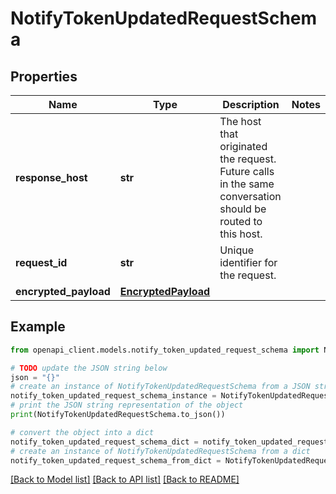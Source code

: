 # NotifyTokenUpdatedRequestSchema


## Properties

Name | Type | Description | Notes
------------ | ------------- | ------------- | -------------
**response_host** | **str** | The host that originated the request. Future calls in the same conversation should be routed to this host.  | 
**request_id** | **str** | Unique identifier for the request.  | 
**encrypted_payload** | [**EncryptedPayload**](EncryptedPayload.md) |  | 

## Example

```python
from openapi_client.models.notify_token_updated_request_schema import NotifyTokenUpdatedRequestSchema

# TODO update the JSON string below
json = "{}"
# create an instance of NotifyTokenUpdatedRequestSchema from a JSON string
notify_token_updated_request_schema_instance = NotifyTokenUpdatedRequestSchema.from_json(json)
# print the JSON string representation of the object
print(NotifyTokenUpdatedRequestSchema.to_json())

# convert the object into a dict
notify_token_updated_request_schema_dict = notify_token_updated_request_schema_instance.to_dict()
# create an instance of NotifyTokenUpdatedRequestSchema from a dict
notify_token_updated_request_schema_from_dict = NotifyTokenUpdatedRequestSchema.from_dict(notify_token_updated_request_schema_dict)
```
[[Back to Model list]](../README.md#documentation-for-models) [[Back to API list]](../README.md#documentation-for-api-endpoints) [[Back to README]](../README.md)


